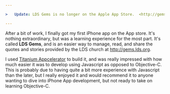 ```yaml
---

>	Update: LDS Gems is no longer on the Apple App Store.  <http://gems.lds.org> was not actively updated for a period of time, but is once again.  I don't have plans to put LDS Gems back on the App Store.

---
```


After a bit of work, I finally got my first iPhone app on the App store.  It's nothing extraordinary, but was a learning experience for the most part.  It's called **LDS Gems**, and is an easier way to manage, read, and share the quotes and stories provided by the LDS church at <http://gems.lds.org>.

I used [Titanium Appcelerator][titanium] to build it, and was really impressed with how much easier it was to develop using Javascript as opposed to Objective-C.  This is probably due to having quite a bit more experience with Javascript than the later, but I really enjoyed it and would recommend it to anyone wanting to dive into iPhone App development, but not ready to take on learning Objective-C.

[titanium]: http://www.appcelerator.com
